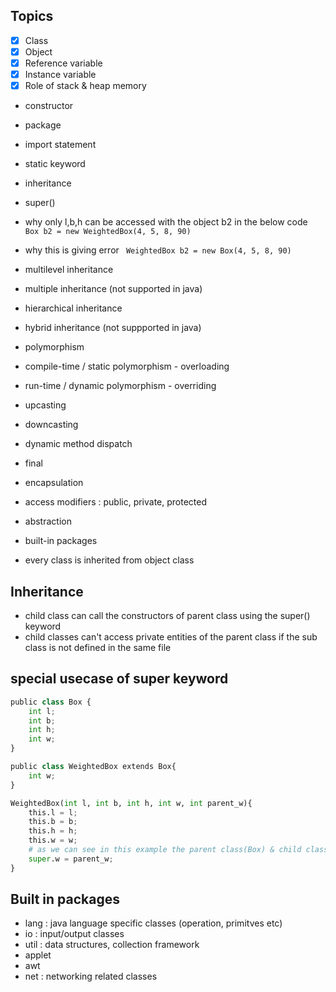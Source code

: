 ## Topics 
- [x] Class
- [x] Object 
- [x] Reference variable 
- [x] Instance variable
- [x] Role of stack & heap memory 
- constructor 
- package
- import statement
- static keyword
- inheritance
- super()
- why only l,b,h can be accessed with the object b2 in the below code 
` Box b2 = new WeightedBox(4, 5, 8, 90)`
- why this is giving error
` WeightedBox b2 = new Box(4, 5, 8, 90)`
- multilevel inheritance
- multiple inheritance (not supported in java)
- hierarchical inheritance
- hybrid inheritance (not suppported in java)
- polymorphism 
- compile-time / static polymorphism - overloading
- run-time / dynamic polymorphism - overriding
- upcasting
- downcasting
- dynamic method dispatch
- final 
- encapsulation
- access modifiers : public, private, protected 
- abstraction 
- built-in packages

- every class is inherited from object class
## Inheritance
- child class can call the constructors of parent class using the super() keyword
- child classes can't access private entities of the parent class if the sub class is not defined in the same file

## special usecase of super keyword 
```python
public class Box {
    int l;
    int b;
    int h;
    int w;
}

public class WeightedBox extends Box{
    int w;
}

WeightedBox(int l, int b, int h, int w, int parent_w){
    this.l = l;
    this.b = b;
    this.h = h;
    this.w = w;
    # as we can see in this example the parent class(Box) & child class(WeightedBox) both have a instance variable named w. If we want to initialize the w variable of the parent class from the constructor of child class we can't do that using this keyword. We've to use super keyword to refer to the w of the parent class.
    super.w = parent_w;
}
```

## Built in packages
- lang : java language specific classes (operation, primitves etc) 
- io : input/output classes
- util :  data structures, collection framework
- applet
- awt
- net : networking related classes